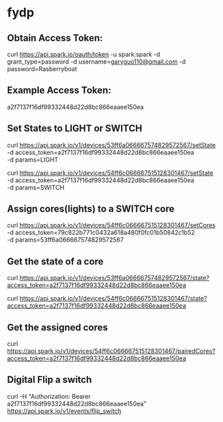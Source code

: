 # fydp

## Obtain Access Token:

curl https://api.spark.io/oauth/token -u spark:spark -d grant_type=password -d username=garyguo110@gmail.com -d password=Rasberryboat

## Example Access Token:
a2f7137f16df99332448d22d8bc866eaaee150ea

## Set States to LIGHT or SWITCH

curl https://api.spark.io/v1/devices/53ff6a066667574829572567/setState \
  -d access_token=a2f7137f16df99332448d22d8bc866eaaee150ea \
  -d params=LIGHT

curl https://api.spark.io/v1/devices/54ff6c066667515128301467/setState \
  -d access_token=a2f7137f16df99332448d22d8bc866eaaee150ea \
  -d params=SWITCH

## Assign cores(lights) to a SWITCH core

curl https://api.spark.io/v1/devices/54ff6c066667515128301467/setCores \
  -d access_token=79c822b771c0432a618a480f0fc01b50842c1b52 \
  -d params=53ff6a066667574829572567

## Get the state of a core
curl https://api.spark.io/v1/devices/53ff6a066667574829572567/state?access_token=a2f7137f16df99332448d22d8bc866eaaee150ea

curl https://api.spark.io/v1/devices/54ff6c066667515128301467/state?access_token=a2f7137f16df99332448d22d8bc866eaaee150ea

## Get the assigned cores
curl https://api.spark.io/v1/devices/54ff6c066667515128301467/pairedCores?access_token=a2f7137f16df99332448d22d8bc866eaaee150ea

## Digital Flip a switch
curl -H "Authorization: Bearer a2f7137f16df99332448d22d8bc866eaaee150ea" \
    https://api.spark.io/v1/events/flip_switch
